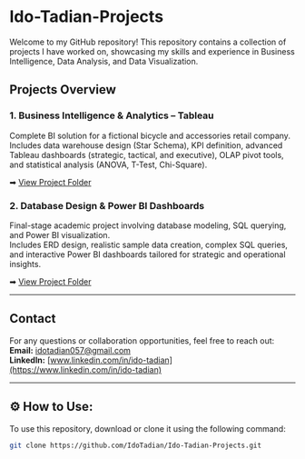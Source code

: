 # Ido-Tadian-Projects

Welcome to my GitHub repository! This repository contains a collection of projects I have worked on, showcasing my skills and experience in Business Intelligence, Data Analysis, and Data Visualization.

## Projects Overview

### 1. Business Intelligence & Analytics – Tableau  
Complete BI solution for a fictional bicycle and accessories retail company.  
Includes data warehouse design (Star Schema), KPI definition, advanced Tableau dashboards (strategic, tactical, and executive), OLAP pivot tools, and statistical analysis (ANOVA, T-Test, Chi-Square).

➡ [View Project Folder](./Business%20Intelligence%20%26%20Analytics%20-%20Tableau)

### 2. Database Design & Power BI Dashboards  
Final-stage academic project involving database modeling, SQL querying, and Power BI visualization.  
Includes ERD design, realistic sample data creation, complex SQL queries, and interactive Power BI dashboards tailored for strategic and operational insights.

➡ [View Project Folder](./Data%20Base%20-%20Power%20BI)

---

## Contact

For any questions or collaboration opportunities, feel free to reach out:  
**Email:** idotadian057@gmail.com  
**LinkedIn:** [www.linkedin.com/in/ido-tadian](https://www.linkedin.com/in/ido-tadian)

---

## ⚙️ How to Use:

To use this repository, download or clone it using the following command:

```bash
git clone https://github.com/IdoTadian/Ido-Tadian-Projects.git
